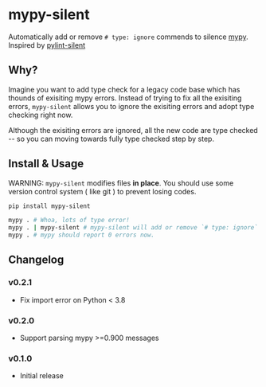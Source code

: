 # mypy-silent

Automatically add or remove `# type: ignore` commends to silence [mypy](https://github.com/python/mypy). Inspired by [pylint-silent](https://github.com/udifuchs/pylint-silent/)

## Why?

Imagine you want to add type check for a legacy code base which has thounds of exisiting mypy errors.
Instead of trying to fix all the exisiting errors, `mypy-silent` allows you to ignore the exisiting errors and adopt type checking right now.

Although the exisiting errors are ignored, all the new code are type checked -- so you can moving towards fully type checked step by step.

## Install & Usage
WARNING: `mypy-silent` modifies files **in place**. You should use some version control system ( like git ) to prevent losing codes.
```bash
pip install mypy-silent

mypy . # Whoa, lots of type error!
mypy . | mypy-silent # mypy-silent will add or remove `# type: ignore` commends to your code
mypy . # mypy should report 0 errors now.
```

## Changelog

### v0.2.1

- Fix import error on Python < 3.8

### v0.2.0

- Support parsing mypy >=0.900 messages

### v0.1.0

- Initial release